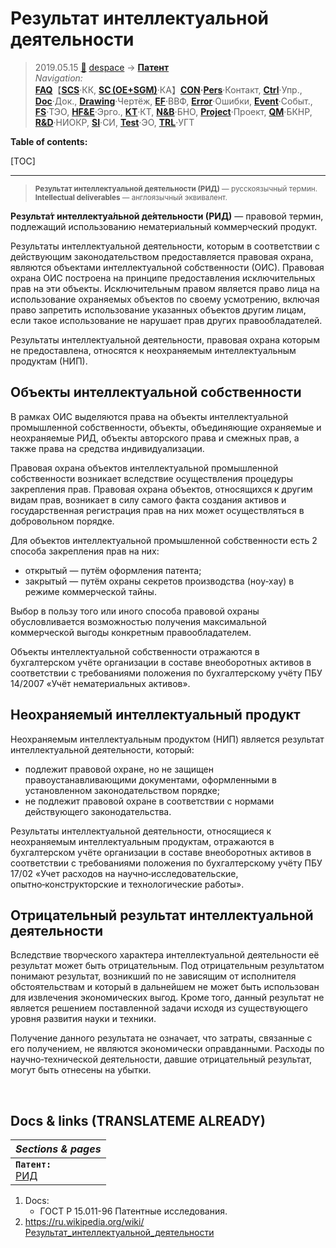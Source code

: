 # Результат интеллектуальной деятельности
> 2019.05.15 [🚀](../../index/index.md) [despace](index.md) → **[Патент](patent.md)**  
> *Navigation:*  
> **[FAQ](faq.md)**【**[SCS](scs.md)**·КК, **[SC (OE+SGM)](sc.md)**·КА】**[CON](contact.md)·[Pers](person.md)**·Контакт, **[Ctrl](control.md)**·Упр., **[Doc](doc.md)**·Док., **[Drawing](drawing.md)**·Чертёж, **[EF](ef.md)**·ВВФ, **[Error](error.md)**·Ошибки, **[Event](event.md)**·Событ., **[FS](fs.md)**·ТЭО, **[HF&E](hfe.md)**·Эрго., **[KT](kt.md)**·КТ, **[N&B](nnb.md)**·БНО, **[Project](project.md)**·Проект, **[QM](qm.md)**·БКНР, **[R&D](rnd.md)**·НИОКР, **[SI](si.md)**·СИ, **[Test](test.md)**·ЭО, **[TRL](trl.md)**·УГТ

**Table of contents:**

[TOC]

---

> <small>**Результат интеллектуальной деятельности (РИД)** — русскоязычный термин. **Intellectual deliverables** — англоязычный эквивалент.</small>

**Результа́т интеллектуа́льной де́ятельности (РИД)** — правовой термин, подлежащий использованию нематериальный коммерческий продукт.

Результаты интеллектуальной деятельности, которым в соответствии с действующим законодательством предоставляется правовая охрана, являются объектами интеллектуальной собственности (ОИС). Правовая охрана ОИС построена на принципе предоставления исключительных прав на эти объекты. Исключительным правом является право лица на использование охраняемых объектов по своему усмотрению, включая право запретить использование указанных объектов другим лицам, если такое использование не нарушает прав других правообладателей.

Результаты интеллектуальной деятельности, правовая охрана которым не предоставлена, относятся к неохраняемым интеллектуальным продуктам (НИП).



## Объекты интеллектуальной собственности
В рамках ОИС выделяются права на объекты интеллектуальной промышленной собственности, объекты, объединяющие охраняемые и неохраняемые РИД, объекты авторского права и смежных прав, а также права на средства индивидуализации.

Правовая охрана объектов интеллектуальной промышленной собственности возникает вследствие осуществления процедуры закрепления прав. Правовая охрана объектов, относящихся к другим видам прав, возникает в силу самого факта создания активов и государственная регистрация прав на них может осуществляться в добровольном порядке.

Для объектов интеллектуальной промышленной собственности есть 2 способа закрепления прав на них:

   - открытый — путём оформления патента;
   - закрытый — путём охраны секретов производства (ноу‑хау) в режиме коммерческой тайны.

Выбор в пользу того или иного способа правовой охраны обусловливается возможностью получения максимальной коммерческой выгоды конкретным правообладателем.

Объекты интеллектуальной собственности отражаются в бухгалтерском учёте организации в составе внеоборотных активов в соответствии с требованиями положения по бухгалтерскому учёту ПБУ 14/2007 «Учёт нематериальных активов».



## Неохраняемый интеллектуальный продукт

Неохраняемым интеллектуальным продуктом (НИП) является результат интеллектуальной деятельности, который:

   - подлежит правовой охране, но не защищен правоустанавливающими документами, оформленными в установленном законодательством порядке;
   - не подлежит правовой охране в соответствии с нормами действующего законодательства.

Результаты интеллектуальной деятельности, относящиеся к неохраняемым интеллектуальным продуктам, отражаются в бухгалтерском учёте организации в составе внеоборотных активов в соответствии с требованиями положения по бухгалтерскому учёту ПБУ 17/02 «Учет расходов на научно‑исследовательские, опытно‑конструкторские и технологические работы».



## Отрицательный результат интеллектуальной деятельности

Вследствие творческого характера интеллектуальной деятельности её результат может быть отрицательным. Под отрицательным результатом понимают результат, возникший по не зависящим от исполнителя обстоятельствам и который в дальнейшем не может быть использован для извлечения экономических выгод. Кроме того, данный результат не является решением поставленной задачи исходя из существующего уровня развития науки и техники.

Получение данного результата не означает, что затраты, связанные с его получением, не являются экономически оправданными. Расходы по научно‑технической деятельности, давшие отрицательный результат, могут быть отнесены на убытки. 



<p style="page-break-after:always"> </p>

## Docs & links (TRANSLATEME ALREADY)
|*Sections & pages*|
|:-|
|**`Патент:`**<br> [РИД](intel_deliv.md)|

   1. Docs:
      - ГОСТ Р 15.011-96 Патентные исследования.
   1. <https://ru.wikipedia.org/wiki/Результат_интеллектуальной_деятельности>
